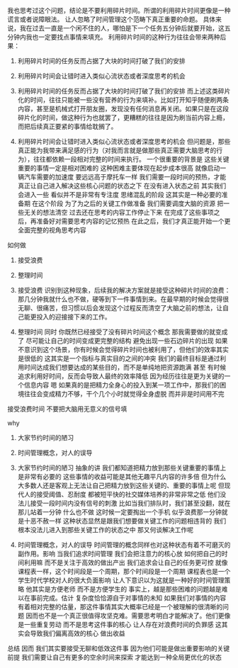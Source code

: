 我也思考过这个问题，结论是不要利用碎片时间。所谓的利用碎片时间更像是一种谎言或者说障眼法。 让人忽略了时间管理这个范畴下真正重要的命题。
具体来说，我在过去一直是一个闲不住的人，哪怕是下一个任务五分钟后就要开始，这五分钟内我也一定要找点事情来填充。
利用碎片时间的这种行为往往会带来两种后果：
1. 利用碎片时间的任务反而占据了大块的时间打破了我们的安排
2. 利用碎片时间会让错时进入类似心流状态或者深度思考的机会


1. 利用碎片时间的任务反而占据了大块的时间打破了我们的安排
而上述这类碎片化的时间，往往只能被一些没有营养的行为来填补。比如打开知乎随便刷两条内容，甚至是机械式打开朋友圈，发现没有任何消息再关闭。如果只是在这段碎片化的时间，做这种行为也就罢了，更糟糕的往往是因为刷当前内容上瘾，而把后续真正要紧的事情给耽搁了。
1. 利用碎片时间会让错时进入类似心流状态或者深度思考的机会
但问题是，那些真正能为我带来满足感的行为（对我而言就是做那些真正需要大脑思考的行为），往往都依赖一段相对完整的时间来执行。
一个很重要的背景是 这些关键重要的事情一定是相对困难的 这种困难主要体现在起步成本很高 就像启动一辆汽车需要的加速度 要远远高于摩托车一样 我们需要一段时间的预热，才能真正让自己进入解决这些核心问题的状态之下
在没有进入状态之前 其实我们会进入一些 看似并不是非常有专注度 思绪混乱的阶段 这其实是一种必要的准备期
在这个阶段 为了为之后的关键工作做准备 我们需要调度大脑的资源 把一些无关的想法清空 过去还在思考的内容工作停止下来 在完成了这些事项之后，再准备好对需要思考内容的记忆预热 在此之后，我们才真正能开始一个更全面完整的视角思考内容

如何做
1. 接受浪费
2. 整理时间

1. 接受浪费
识别到这种现象，后续我的解决方案就是接受这种碎片时间的浪费：那几分钟我就什么也不做，硬等到下一件事情到来。在最早期的时候会觉得很无聊、很痛苦，但习惯以后会发现这个过程反而清空了大脑之前的想法，让自己能更投入的迎接接下来的工作。
2. 整理时间
同时 你既然已经接受了没有碎片时间这个概念 那我需要做的就变成了 尽可能让自己的时间变成更完整的结构 避免出现一些石边碎片的出现 如果不意识到这个场景，你有时候会觉得碎片时间也被利用了，但他们的效率其实是很低的 这其实是一个指标与真实目的之间的冲突 我们的最终目标是通过利用时间达成我们想要达成的某些目的，而不是单纯地把资源跑满 甚至 有时候追求利用好时间，反而会导致人最终的效率降低 因为经历往往是更为关键的一个信息内容 嗯 如果真的是把精力全身心的投入到某一项工作中，那我们的困境往往会变成精力不够，干个几个小时就觉得全身虚脱 而并非是时间用不完

接受浪费时间 不要把大脑用无意义的信号填

why
1. 大家节约时间的陋习
2. 时间管理概念，对人的误导

1. 大家节约时间的陋习
抽象的讲 我们都知道把精力放到那些关键重要的事情上是非常有必要的 这些事情的收益可能是其他无趣平凡内容的许多倍 但为什么大多数人还是客观上无法让自己把精力放到这些关键的、重要的事情上呢
但现代人的接受阈值、忍耐度 都被短平快的社交媒体培养的非常非常之低 他们没法儿接受一段时间内没有信号的刺激 比如当我们排队时，我们甚至没翻，就在那儿站着一分钟 什么也不做 这时候一定要掏出一个手机 似乎浪费那一分钟就是十恶不赦一样
这种状态显然是跟我们想要做关键工作的问题相违背的 我们根本没法儿进入到那些关键工作的状态之中 那又何谈解决工作呢
2. 时间管理概念，对人的误导
时间管理的概念同样也对这种状态有着不可磨灭的副作用。影响 当我们追求时间管理 我们会把注意力的核心放 如何把自己的时间利用嘛 而不是关注于高效的做出产出 我们追求会让自己的任务更可控 就像课程表一样，这个时间段是一个周期，那个时间段是一个周期 课程表也是一个学生时代学校对人的很大负面影响 让人下意识以为这就是一种好的时间管理策略 他其实是方便老师 而不是方便学生的
事实上，越是那些困难的问题越是难以在事前完成。估计 复杂度恰恰源自于对事情的未知 如果我们对事情的内容有着相对完整的估量，那这件事情其实大概率已经是一个被理解的很清晰的问题 因而也不是一个真正很值得攻坚克难。需要思考明白才能解决了。他们更像是一些重复劳动 而不是思考这件事的核心 让人存在对浪费时间的负罪感
这其实会导致我们偏离高效的核心 做出收益

总结
因而 我们其实要接受无聊和低效这件事 因为他们可能是做出重要影响的关键前提 我们需要让自己有更多的空余时间来探索 才能达到一种全局更优化的状态